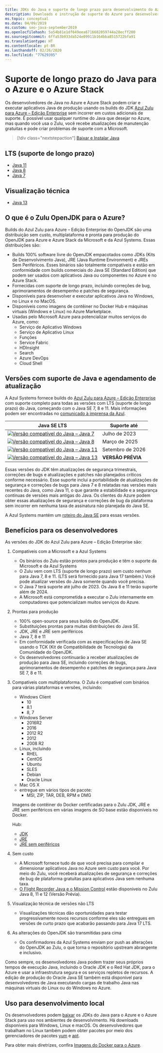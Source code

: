 ```yaml
---
title: JDKs do Java e suporte de longo prazo para desenvolvimento do Azure
description: Downloads e instrução de suporte do Azure para desenvolver e executar aplicativos Java.
ms.topic: conceptual
ms.date: 04/09/2019
ms.custom: seo-java-september2019
ms.openlocfilehash: 5a54b81e1df649eea6716682059744a28ecff200
ms.sourcegitcommit: 6ffa53b933da524e09911b164bba8515722bfa91
ms.translationtype: HT
ms.contentlocale: pt-BR
ms.lasthandoff: 02/26/2020
ms.locfileid: "77629395"
---
```

# <a name="java-long-term-support-for-azure-and-azure-stack"></a>Suporte de longo prazo do Java para o Azure e o Azure Stack

Os desenvolvedores de Java no Azure e Azure Stack podem criar e executar aplicativos Java de produção usando os builds do JDK [Azul Zulu para Azure – Edição Enterprise](https://www.azul.com/downloads/azure-only/zulu/) sem incorrer em custos adicionais de suporte. É possível usar qualquer runtime do Java que desejar no Azure, mas quando você usa o Zulu, você recebe atualizações de manutenção gratuitas e pode criar problemas de suporte com a Microsoft.

> [!div class="nextstepaction"]
> [Baixar e Instalar Java](java-jdk-install.md)

## <a name="long-term-support-lts"></a>LTS (suporte de longo prazo)

* [Java 11](https://www.azul.com/downloads/azure-only/zulu/?&version=java-11-lts)
* [Java 8](https://www.azul.com/downloads/azure-only/zulu/?&version=java-8-lts)
* [Java 7](https://www.azul.com/downloads/azure-only/zulu/?&version=java-7-lts)

## <a name="technical-preview"></a>Visualização técnica

* [Java 13](https://www.azul.com/downloads/azure-only/zulu/?&version=java-13)

## <a name="what-is-the-zulu-openjdk-for-azure"></a>O que é o Zulu OpenJDK para o Azure?

Builds do Azul Zulu para Azure – Edição Enterprise do OpenJDK são uma distribuição sem custo, multiplataforma e pronta para produção do OpenJDK para Azure e Azure Stack da Microsoft e da Azul Systems. Essas distribuições são:

* Builds 100% software livre do OpenJDK empacotados como JDKs (Kits de Desenvolvimento Java), JRE (Java Runtime Environment) e JREs Sem Periféricos. Esses binários são totalmente compatíveis e estão em conformidade com builds comerciais do Java SE (Standard Edition) que podem ser usados com aplicativos Java ou componentes no Azure e no Azure Stack.
* Fornecidas com suporte de longo prazo, incluindo correções de bug, aprimoramentos de desempenho e patches de segurança.
* Disponíveis para desenvolver e executar aplicativos Java no Windows, no Linux e no MacOS.
* Disponíveis como imagens de contêiner no Docker Hub e máquinas virtuais (Windows e Linux) no Azure Marketplace.
* Usadas pelo Microsoft Azure para potencializar muitos serviços do Azure, como:
  * Serviço de Aplicativo Windows
  * Serviço de Aplicativo Linux
  * Funções
  * Service Fabric
  * HDInsight
  * Search
  * Azure DevOps
  * Cloud Shell  

## <a name="supported-java-versions-and-update-schedule"></a>Versões com suporte de Java e agendamento de atualização

A Azul Systems fornece builds do [Azul Zulu para Azure – Edição Enterprise](https://www.azul.com/downloads/azure-only/zulu/) com suporte completo para todas as versões com LTS (suporte de longo prazo) do Java, começando com o Java SE 7, 8 e 11. Mais informações podem ser encontradas no [comunicado à imprensa da Azul](https://www.azul.com/press_release/free-java-production-support-for-microsoft-azure-azure-stack).

|Java SE LTS  |Suporte até  |
|---------|----------|
|[![Versão compatível do Java – Java 7](../media/jdk/supported-java-versions-java-7.png)](https://www.azul.com/downloads/azure-only/zulu/?&version=java-7-lts) |Julho de 2023 |
|[![Versão compatível do Java – Java 8](../media/jdk/supported-java-versions-java-8.png)](https://www.azul.com/downloads/azure-only/zulu/?&version=java-8-lts) |Março de 2025|
|[![Versão compatível do Java – Java 11](../media/jdk/supported-java-versions-java-11.png)](https://www.azul.com/downloads/azure-only/zulu/?&version=java-11-lts) |Setembro de 2026|
|[![Versão compatível do Java – Java 13](../media/jdk/supported-java-versions-java-13.png)](https://www.azul.com/downloads/azure-only/zulu/?&version=java-13) |**VERSÃO PRÉVIA**|

Essas versões do JDK têm atualizações de segurança trimestrais, correções de bugs e atualizações e patches não planejados críticos conforme necessário.  Esse suporte inclui a portabilidade de atualizações de segurança e correções de bugs para Java 7 e 8 relatadas nas versões mais recentes do Java, como Java 11, o que garante a estabilidade e a segurança contínuas de versões mais antigas do Java.  Os clientes do Azure podem obter essas atualizações de segurança e correções de bug da plataforma sem incorrer em nenhuma taxa de assinatura não planejada do Java SE.

A Azul Systems mantém um [roteiro do Java SE](https://www.azul.com/products/azul_support_roadmap/) para essas versões.

## <a name="benefits-for-developers"></a>Benefícios para os desenvolvedores

As versões do JDK do Azul Zulu para Azure – Edição Enterprise são:

1. Compatíveis com a Microsoft e a Azul Systems

   * Os binários do Zulu estão prontos para produção e têm o suporte da Microsoft e da Azul Systems
   * O Zulu vem com LTS (suporte de longo prazo) sem custo nenhum para Java 7, 8 e 11. (LTS será fornecido para Java 17 também.) Você pode atualizar versões do Java somente quando você precisa.
   * O Java 7 terá suporte até julho de 2023. Os Java 8 e 11 terão suporte além de 2024.
   * A Microsoft está comprometida a executar o Zulu internamente em computadores que potencializam muitos serviços do Azure.

2. Prontas para produção

   * 100% open-source para seus builds do OpenJDK.
   * Substituições prontas para muitas distribuições do Java SE.
   * JDK, JRE e JRE sem periféricos
   * Java 7, 8 e 11
   * Em conformidade verificada com as especificações de Java SE usando o TCK (Kit de Compatibilidade de Tecnologia) da Comunidade do OpenJDK.
   * Os desenvolvedores continuarão a receber atualizações de produção para Java SE, incluindo correções de bugs, aprimoramentos de desempenho e patches de segurança para Java SE 7, 8 e 11.

3. Compatíveis com multiplataforma. O Zulu é compatível com binários para várias plataformas e versões, incluindo:

   * Windows Client
     * 10
     * 8.1
     * 8, 7
   * Windows Server
     * 2016R2
     * 2016
     * 2012 R2
     * 2012
     * 2008 R2
   * Linux, incluindo
     * RHEL
     * CentOS
     * Ubuntu
     * SLES
     * Debian
     * Oracle Linux
   * Mac OS X
   * entregue em vários tipos de pacote:
     * MSI, ZIP, TAR, DEB, RPM e DMG

    Imagens de contêiner do Docker certificadas para o Zulu JDK, JRE e JRE sem periféricos em várias imagens de SO base estão disponíveis no Docker.

    Hub:

    * [JDK](https://hub.docker.com/_/microsoft-java-jdk)
    * [JRE](https://hub.docker.com/_/microsoft-java-jre)
    * [JRE sem periféricos](https://hub.docker.com/_/microsoft-java-jre-headless)

4. Sem custo

   * A Microsoft fornece tudo de que você precisa para compilar e dimensionar aplicativos Java no Azure sem custo para você. Por meio do Zulu, você receberá atualizações de segurança e correções de bug de plataforma gratuitas para aplicativos Java sem nenhuma taxa.
   * [O Flight Recorder Java e o Mission Control](java-jdk-flight-recorder-and-mission-control.md) estão disponíveis no Zulu Java 8, 11 e 12 (Versão Prévia).

5. Visualização técnica de versões não LTS

   * Visualizações técnicas dão oportunidades para testar progressivamente novos recursos conforme eles são entregues em versões de curto prazo que acabarão passando para Java 17 LTS.

6. As alterações do OpenJDK são transmitidas para cima

   * Os confirmadores da Azul Systems enviam por push as alterações do OpenJDK ao Zulu, o que torna o repositório upstream abrangente e inclusivo.

Como sempre, os desenvolvedores Java podem trazer seus próprios tempos de execução Java, incluindo o Oracle JDK e o Red Hat JDK, para o Azure e usar a infraestrutura segura e os serviços repletos de recursos. A edição de produção do Oracle Java SE também está disponível para desenvolvedores de Java executando cargas de trabalho Java nas máquinas virtuais do Linux ou do Windows no Azure.

## <a name="use-for-local-development"></a>Uso para desenvolvimento local

Os desenvolvedores podem [baixar](https://www.azul.com/downloads/azure-only/zulu/) os JDKs do Java para o Azure e o Azure Stack para uso nos ambientes de desenvolvimento. Há downloads disponíveis para Windows, Linux e macOS. Os desenvolvedores que trabalham no Linux também podem obter pacotes por meio dos gerenciadores de pacotes [yum](https://www.azul.com/downloads/azure-only/zulu/#yum-repo) e [apt](https://www.azul.com/downloads/azure-only/zulu/#apt-repo).

Para obter mais diretrizes, confira [Imagens do Docker para o Azure](java-jdk-docker-images.md).
